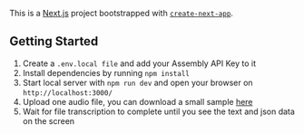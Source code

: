 This is a [Next.js](https://nextjs.org/) project bootstrapped with [`create-next-app`](https://github.com/vercel/next.js/tree/canary/packages/create-next-app).

## Getting Started

1. Create a `.env.local file` and add your Assembly API Key to it
2. Install dependencies by running `npm install`
3. Start local server with `npm run dev` and open your browser on `http://localhost:3000/`
4. Upload one audio file, you can download a small sample [here](https://audio-samples.github.io/#section-4)
5. Wait for file transcription to complete until you see the text and json data on the screen
